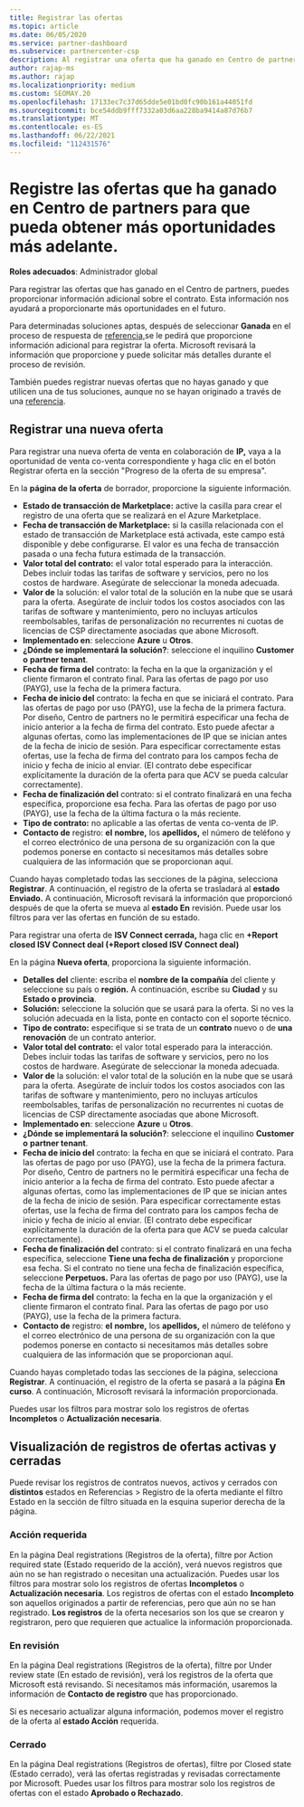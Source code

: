 ```yaml
---
title: Registrar las ofertas
ms.topic: article
ms.date: 06/05/2020
ms.service: partner-dashboard
ms.subservice: partnercenter-csp
description: Al registrar una oferta que ha ganado en Centro de partners, ayuda a Microsoft a proporcionarle más oportunidades en el futuro.
author: rajap-ms
ms.author: rajap
ms.localizationpriority: medium
ms.custom: SEOMAY.20
ms.openlocfilehash: 17133ec7c37d65dde5e01bd0fc90b161a44051fd
ms.sourcegitcommit: bce54ddb9fff7332a03d6aa228ba9414a87d76b7
ms.translationtype: MT
ms.contentlocale: es-ES
ms.lasthandoff: 06/22/2021
ms.locfileid: "112431576"
---
```

# <a name="register-deals-youve-won-in-partner-center-so-you-can-get-more-opportunities-later"></a>Registre las ofertas que ha ganado en Centro de partners para que pueda obtener más oportunidades más adelante.

**Roles adecuados**: Administrador global

Para registrar las ofertas que has ganado en el Centro de partners, puedes proporcionar información adicional sobre el contrato. Esta información nos ayudará a proporcionarte más oportunidades en el futuro.

Para determinadas soluciones aptas, después de seleccionar **Ganada** en el proceso de respuesta de [referencia,](manage-leads.md)se le pedirá que proporcione información adicional para registrar la oferta. Microsoft revisará la información que proporcione y puede solicitar más detalles durante el proceso de revisión.

También puedes registrar nuevas ofertas que no hayas ganado y que utilicen una de tus soluciones, aunque no se hayan originado a través de una [referencia](referrals.md).

## <a name="register-a-new-deal"></a>Registrar una nueva oferta

Para registrar una nueva oferta de venta en colaboración de  **IP,** vaya a la oportunidad de venta co-venta correspondiente y haga clic en el botón Registrar oferta en la sección "Progreso de la oferta de su empresa".

En la **página de la oferta** de borrador, proporcione la siguiente información.

- **Estado de transacción de Marketplace:** active la casilla para crear el registro de una oferta que se realizará en el Azure Marketplace.
- **Fecha de transacción de Marketplace:** si la casilla relacionada con el estado de transacción de Marketplace está activada, este campo está disponible y debe configurarse. El valor es una fecha de transacción pasada o una fecha futura estimada de la transacción.
- **Valor total del contrato:** el valor total esperado para la interacción. Debes incluir todas las tarifas de software y servicios, pero no los costos de hardware. Asegúrate de seleccionar la moneda adecuada.
- **Valor de** la solución: el valor total de la solución en la nube que se usará para la oferta. Asegúrate de incluir todos los costos asociados con las tarifas de software y mantenimiento, pero no incluyas artículos reembolsables, tarifas de personalización no recurrentes ni cuotas de licencias de CSP directamente asociadas que abone Microsoft.
- **Implementado en**: seleccione **Azure** u **Otros**.
- **¿Dónde se implementará la solución?**: seleccione el inquilino **Customer o** **partner tenant**.
- **Fecha de firma del** contrato: la fecha en la que la organización y el cliente firmaron el contrato final. Para las ofertas de pago por uso (PAYG), use la fecha de la primera factura.
- **Fecha de inicio del** contrato: la fecha en que se iniciará el contrato. Para las ofertas de pago por uso (PAYG), use la fecha de la primera factura. Por diseño, Centro de partners no le permitirá especificar una fecha de inicio anterior a la fecha de firma del contrato. Esto puede afectar a algunas ofertas, como las implementaciones de IP que se inician antes de la fecha de inicio de sesión. Para especificar correctamente estas ofertas, use la  fecha de firma del contrato para los campos fecha de inicio y fecha de inicio al enviar. (El contrato debe especificar explícitamente la duración de la oferta para que ACV se pueda calcular correctamente).
- **Fecha de finalización del** contrato: si el contrato finalizará en una fecha específica, proporcione esa fecha. Para las ofertas de pago por uso (PAYG), use la fecha de la última factura o la más reciente.
- **Tipo de contrato:** no aplicable a las ofertas de venta co-venta de IP.
- **Contacto de** registro: **el** **nombre,** los  **apellidos,** el número de teléfono y el correo electrónico de una persona de su organización con la que podemos ponerse en contacto si necesitamos más detalles sobre cualquiera de las información que se proporcionan aquí.

Cuando hayas completado todas las secciones de la página, selecciona **Registrar**. A continuación, el registro de la oferta se trasladará al **estado Enviado.** A continuación, Microsoft revisará la información que proporcionó después de que la oferta se mueva al **estado En** revisión. Puede usar los filtros para ver las ofertas en función de su estado.

Para registrar una oferta de **ISV Connect cerrada,** haga clic en **+Report closed ISV Connect deal (+Report closed ISV Connect deal)**

En la página **Nueva oferta**, proporciona la siguiente información.

- **Detalles del** cliente: escriba el **nombre de la compañía** del cliente y seleccione su país o **región.** A continuación, escribe su **Ciudad** y su **Estado o provincia**.
- **Solución:** seleccione la solución que se usará para la oferta. Si no ves la solución adecuada en la lista, ponte en contacto con el soporte técnico.
- **Tipo de contrato:** especifique si se trata de un **contrato** nuevo o de **una renovación** de un contrato anterior.
- **Valor total del contrato:** el valor total esperado para la interacción. Debes incluir todas las tarifas de software y servicios, pero no los costos de hardware. Asegúrate de seleccionar la moneda adecuada.
- **Valor de** la solución: el valor total de la solución en la nube que se usará para la oferta. Asegúrate de incluir todos los costos asociados con las tarifas de software y mantenimiento, pero no incluyas artículos reembolsables, tarifas de personalización no recurrentes ni cuotas de licencias de CSP directamente asociadas que abone Microsoft.
- **Implementado en**: seleccione **Azure** u **Otros**.
- **¿Dónde se implementará la solución?**: seleccione el inquilino **Customer o** **partner tenant**.
- **Fecha de inicio del** contrato: la fecha en que se iniciará el contrato. Para las ofertas de pago por uso (PAYG), use la fecha de la primera factura. Por diseño, Centro de partners no le permitirá especificar una fecha de inicio anterior a la fecha de firma del contrato. Esto puede afectar a algunas ofertas, como las implementaciones de IP que se inician antes de la fecha de inicio de sesión. Para especificar correctamente estas ofertas, use la  fecha de firma del contrato para los campos fecha de inicio y fecha de inicio al enviar. (El contrato debe especificar explícitamente la duración de la oferta para que ACV se pueda calcular correctamente).
- **Fecha de finalización del** contrato: si el contrato finalizará en una fecha específica, seleccione **Tiene una fecha de finalización** y proporcione esa fecha. Si el contrato no tiene una fecha de finalización específica, seleccione **Perpetuos.** Para las ofertas de pago por uso (PAYG), use la fecha de la última factura o la más reciente.
- **Fecha de firma del** contrato: la fecha en la que la organización y el cliente firmaron el contrato final. Para las ofertas de pago por uso (PAYG), use la fecha de la primera factura.
- **Contacto de** registro: **el** **nombre,** los  **apellidos,** el número de teléfono y el correo electrónico de una persona de su organización con la que podemos ponerse en contacto si necesitamos más detalles sobre cualquiera de las información que se proporcionan aquí.

Cuando hayas completado todas las secciones de la página, selecciona **Registrar**. A continuación, el registro de la oferta se pasará a la página **En curso**. A continuación, Microsoft revisará la información proporcionada.

Puedes usar los filtros para mostrar solo los registros de ofertas **Incompletos** o **Actualización necesaria**.

## <a name="viewing-active-and-closed-deal-registrations"></a>Visualización de registros de ofertas activas y cerradas

Puede revisar los registros de contratos nuevos, activos y cerrados con **distintos** estados en Referencias > Registro de la oferta mediante el filtro Estado en la sección de filtro situada en la esquina superior derecha de la página.

### <a name="action-required"></a>Acción requerida

En la página Deal registrations (Registros de la oferta), filtre por Action required state (Estado requerido de la acción), verá nuevos registros que aún no se han registrado o necesitan una actualización. Puedes usar los filtros para mostrar solo los registros de ofertas **Incompletos** o **Actualización necesaria**. Los registros de ofertas con el estado **Incompleto** son aquellos originados a partir de referencias, pero que aún no se han registrado. **Los registros** de la oferta necesarios son los que se crearon y registraron, pero que requieren que actualice la información proporcionada.

### <a name="under-review"></a>En revisión

En la página Deal registrations (Registros de la oferta), filtre por Under review state (En estado de revisión), verá los registros de la oferta que Microsoft está revisando. Si necesitamos más información, usaremos la información de **Contacto de registro** que has proporcionado.

Si es necesario actualizar alguna información, podemos mover el registro de la oferta al **estado Acción** requerida.

### <a name="closed"></a>Cerrado

En la página Deal registrations (Registros de ofertas), filtre por Closed state (Estado cerrado), verá las ofertas registradas y revisadas correctamente por Microsoft. Puedes usar los filtros para mostrar solo los registros de ofertas con el estado **Aprobado **o** Rechazado**.
